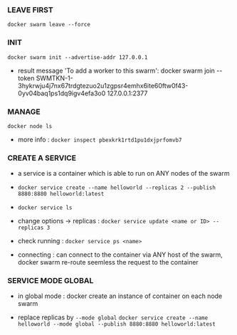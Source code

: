 ### LEAVE FIRST

`docker swarm leave --force`

### INIT

`docker swarm init --advertise-addr 127.0.0.1`

- result message 'To add a worker to this swarm':
docker swarm join --token SWMTKN-1-3hykrwju4j7nx67trdgtezuo2u1zgpsr4emhx6ite60ftw0f43-0yv04baq1ps1dq9igv4efa3o0 127.0.0.1:2377

### MANAGE 
`docker node ls`

- more info : `docker inspect pbexkrk1rtd1pu1dxjprfomvb7`


### CREATE A SERVICE

  - a service is a container which is able to run on ANY nodes of 
  the swarm 

  - `docker service create --name helloworld --replicas 2 --publish 8880:8880 helloworld:latest`

  - `docker service ls`

  - change options -> replicas :
  `docker service update <name or ID> --replicas 3`

  - check running :
  `docker service ps <name>`


  - connecting : can connect to the container via ANY host of the swarm,
  docker swarm re-route seemless the request to the container 

### SERVICE MODE GLOBAL

  - in global mode : docker create an instance of container on each node swarm
  
  - replace replicas by `--mode global`
  `docker service create --name helloworld --mode global --publish 8880:8880 helloworld:latest`
